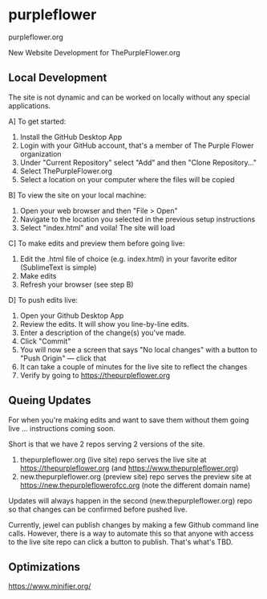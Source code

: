 # purpleflower
purpleflower.org

New Website Development for ThePurpleFlower.org

## Local Development

The site is not dynamic and can be worked on locally without any special applications. 

A] To get started:
1. Install the GitHub Desktop App
2. Login with your GitHub account, that's a member of The Purple Flower organization
3. Under "Current Repository" select "Add" and then "Clone Repository..."
4. Select ThePurpleFlower.org
5. Select a location on your computer where the files will be copied

B] To view the site on your local machine:
1. Open your web browser and then "File > Open"
2. Navigate to the location you selected in the previous setup instructions
3. Select "index.html" and voila! The site will load

C] To make edits and preview them before going live:
1. Edit the .html file of choice (e.g. index.html) in your favorite editor (SublimeText is simple)
2. Make edits
3. Refresh your browser (see step B)

D] To push edits live:
1. Open your Github Desktop App
2. Review the edits. It will show you line-by-line edits.
3. Enter a description of the change(s) you've made. 
4. Click "Commit"
5. You will now see a screen that says "No local changes" with a button to "Push Origin" — click that
6. It can take a couple of minutes for the live site to reflect the changes
7. Verify by going to https://thepurpleflower.org

## Queing Updates

For when you're making edits and want to save them without them going live ... instructions coming soon.

Short is that we have 2 repos serving 2 versions of the site.

1. thepurpleflower.org (live site) repo serves the live site at https://thepurpleflower.org (and https://www.thepurpleflower.org)
2. new.thepurpleflower.org (preview site) repo serves the preview site at https://new.thepurpleflowerofcc.org (note the different domain name)

Updates will always happen in the second (new.thepurpleflower.org) repo so that changes can be confirmed before pushed live.

Currently, jewel can publish changes by making a few Github command line calls. However, there is a way to automate this so that anyone with access to the live site repo can click a button to publish. That's what's TBD.

## Optimizations

https://www.minifier.org/